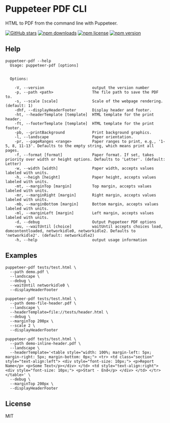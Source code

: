# Puppeteer PDF CLI

HTML to PDF from the command line with Puppeteer.

[![GitHub stars](https://img.shields.io/github/stars/namespace-ee/puppeteer-pdf.svg?style=social&label=Stars)](https://github.com/namespace-ee/puppeteer-pdf)
[![npm downloads](https://img.shields.io/npm/dt/puppeteer-pdf.svg)](https://npmjs.org/package/puppeteer-pdf)
[![npm license](https://img.shields.io/npm/l/puppeteer-pdf.svg)](https://npmjs.org/package/puppeteer-pdf)
[![npm version](https://img.shields.io/npm/v/puppeteer-pdf.svg)](https://npmjs.org/package/puppeteer-pdf)

## Help
```
puppeteer-pdf --help
  Usage: puppeteer-pdf [options]


  Options:

    -V, --version                     output the version number
    -p, --path <path>                 The file path to save the PDF to.
    -s, --scale [scale]               Scale of the webpage rendering. (default: 1)
    -dhf, --displayHeaderFooter       Display header and footer.
    -ht, --headerTemplate [template]  HTML template for the print header.
    -ft, --footerTemplate [template]  HTML template for the print footer.
    -pb, --printBackground            Print background graphics.
    -l, --landscape                   Paper orientation.
    -pr, --pageRanges <range>         Paper ranges to print, e.g., '1-5, 8, 11-13'. Defaults to the empty string, which means print all pages.
    -f, --format [format]             Paper format. If set, takes priority over width or height options. Defaults to 'Letter'. (default: Letter)
    -w, --width [width]               Paper width, accepts values labeled with units.
    -h, --heigh [height]              Paper height, accepts values labeled with units.
    -mt, --marginTop [margin]         Top margin, accepts values labeled with units.
    -mr, --marginRight [margin]       Right margin, accepts values labeled with units.
    -mb, --marginBottom [margin]      Bottom margin, accepts values labeled with units.
    -ml, --marginLeft [margin]        Left margin, accepts values labeled with units.
    -d, --debug                       Output Puppeteer PDF options
    -wu, --waitUntil [choice]         waitUntil accepts choices load, domcontentloaded, networkidle0, networkidle2. Defaults to 'networkidle2'. (default: networkidle2)
    -h, --help                        output usage information
```

## Examples
```shell
puppeteer-pdf tests/test.html \
  --path demo.pdf \
  --landscape \
  --debug \
  --waitUntil networkidle0 \
  --displayHeaderFooter
```

```shell
puppeteer-pdf tests/test.html \
  --path demo-file-header.pdf \
  --landscape \
  --headerTemplate=file://tests/header.html \
  --debug \
  --marginTop 200px \
  --scale 2 \
  --displayHeaderFooter
```

```shell
puppeteer-pdf tests/test.html \
  --path demo-inline-header.pdf \
  --landscape \
  --headerTemplate='<table style="width: 100%; margin-left: 5px; margin-right: 5px; margin-bottom: 0px;"> <tr> <td class="section" style="text-align:left"> <div style="font-size: 10px;"> <p>Report Name</p> <p>Some Text</p></div> </td> <td style="text-align:right"> <div style="font-size: 10px;"> <p>Start - End</p> </div> </td> </tr> </table>' \
  --debug \
  --marginTop 200px \
  --displayHeaderFooter
```

## License
MIT

